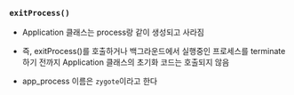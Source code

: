 ### `exitProcess()`
- Application 클래스는 process랑 같이 생성되고 사라짐
- 즉, exitProcess()를 호출하거나 백그라운드에서 실행중인 프로세스를 terminate 하기 전까지 Application 클래스의 초기화 코드는 호출되지 않음

- app_process 이름은 `zygote`이라고 한다